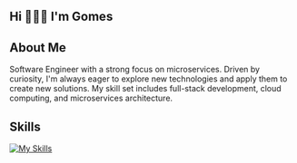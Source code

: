 <h2 align="left">Hi 🧑🏻‍💻 I'm Gomes</h2>
<h2>About Me</h2>
           
<p>
  Software Engineer with a strong focus on microservices. Driven by curiosity, I'm always eager to explore new technologies and apply them to create new solutions. My skill set includes full-stack development, cloud computing, and microservices architecture.
</p>


<h2>Skills</h2>

[![My Skills](https://skillicons.dev/icons?i=nextjs,react,tailwind,nestjs,typescript,python,aws,gcp,azure,docker,kubernetes,prometheus,grafana,linux,postgres,mongodb,redis,kafka,figma,githubactions,postman&perline=6)](https://skillicons.dev)
